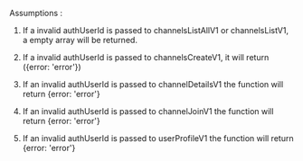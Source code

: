 Assumptions :

1. If a invalid authUserId is passed to channelsListAllV1 or channelsListV1, a empty array will be returned. 

2. If a invalid authUserId is passed to channelsCreateV1, it will return ({error: 'error'})

3. If an invalid authUserId is passed to channelDetailsV1 the function will return {error: 'error'}

4. If an invalid authUserId is passed to channelJoinV1 the function will return {error: 'error'}

5. If an invalid authUserId is passed to userProfileV1 the function will return {error: 'error'}
